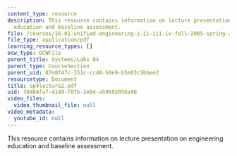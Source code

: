 ```yaml
---
content_type: resource
description: This resource contains information on lecture presentation on engineering
  education and baseline assessment.
file: /courses/16-01-unified-engineering-i-ii-iii-iv-fall-2005-spring-2006/30484fa74149f87b2e04a59602056a90_sp4lecture2.pdf
file_type: application/pdf
learning_resource_types: []
ocw_type: OCWFile
parent_title: Systems/Labs 04
parent_type: CourseSection
parent_uid: 87e8f47c-351c-ccd4-50e9-b5e03c5bbee2
resourcetype: Document
title: sp4lecture2.pdf
uid: 30484fa7-4149-f87b-2e04-a59602056a90
video_files:
  video_thumbnail_file: null
video_metadata:
  youtube_id: null
---
```

This resource contains information on lecture presentation on engineering education and baseline assessment.
